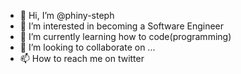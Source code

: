 - 👋 Hi, I’m @phiny-steph
- 👀 I’m interested in becoming a Software Engineer
- 🌱 I’m currently learning how to code(programming)
- 💞️ I’m looking to collaborate on ...
- 📫 How to reach me on twitter

<!---
phiny-steph/phiny-steph is a ✨ special ✨ repository because its `README.md` (this file) appears on your GitHub profile.
You can click the Preview link to take a look at your changes.
--->
